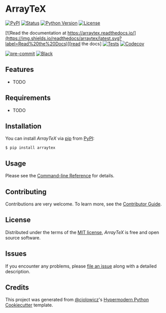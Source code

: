 # ArrayTeX

[![PyPI](https://img.shields.io/pypi/v/arraytex.svg)][pypi_]
[![Status](https://img.shields.io/pypi/status/arraytex.svg)][status]
[![Python Version](https://img.shields.io/pypi/pyversions/arraytex)][python version]
[![License](https://img.shields.io/pypi/l/arraytex)][license]

[![Read the documentation at https://arraytex.readthedocs.io/](https://img.shields.io/readthedocs/arraytex/latest.svg?label=Read%20the%20Docs)][read the docs]
[![Tests](https://github.com/dbatten5/arraytex/workflows/Tests/badge.svg)][tests]
[![Codecov](https://codecov.io/gh/dbatten5/arraytex/branch/main/graph/badge.svg)][codecov]

[![pre-commit](https://img.shields.io/badge/pre--commit-enabled-brightgreen?logo=pre-commit&logoColor=white)][pre-commit]
[![Black](https://img.shields.io/badge/code%20style-black-000000.svg)][black]

[pypi_]: https://pypi.org/project/arraytex/
[status]: https://pypi.org/project/arraytex/
[python version]: https://pypi.org/project/arraytex
[read the docs]: https://arraytex.readthedocs.io/
[tests]: https://github.com/dbatten5/arraytex/actions?workflow=Tests
[codecov]: https://app.codecov.io/gh/dbatten5/arraytex
[pre-commit]: https://github.com/pre-commit/pre-commit
[black]: https://github.com/psf/black

## Features

- TODO

## Requirements

- TODO

## Installation

You can install _ArrayTeX_ via [pip] from [PyPI]:

```console
$ pip install arraytex
```

## Usage

Please see the [Command-line Reference] for details.

## Contributing

Contributions are very welcome.
To learn more, see the [Contributor Guide].

## License

Distributed under the terms of the [MIT license][license],
_ArrayTeX_ is free and open source software.

## Issues

If you encounter any problems,
please [file an issue] along with a detailed description.

## Credits

This project was generated from [@cjolowicz]'s [Hypermodern Python Cookiecutter] template.

[@cjolowicz]: https://github.com/cjolowicz
[pypi]: https://pypi.org/
[hypermodern python cookiecutter]: https://github.com/cjolowicz/cookiecutter-hypermodern-python
[file an issue]: https://github.com/dbatten5/arraytex/issues
[pip]: https://pip.pypa.io/

<!-- github-only -->

[license]: https://github.com/dbatten5/arraytex/blob/main/LICENSE
[contributor guide]: https://github.com/dbatten5/arraytex/blob/main/CONTRIBUTING.md
[command-line reference]: https://arraytex.readthedocs.io/en/latest/usage.html
